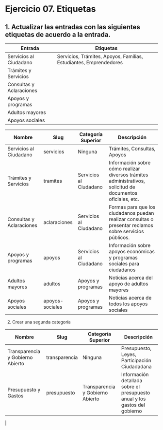 

# Ejercicio 07. Etiquetas

## 1. Actualizar las entradas con las siguientes etiquetas de acuerdo a la entrada.

| Entrada | Etiquetas |
|--|--|
| Servicios al Ciudadano | Servicios, Trámites, Apoyos, Familias, Estudiantes, Emprendedores|
| Trámites y Servicios | 
| Consultas y Aclaraciones | 
| Apoyos y programas | 
| Adultos mayores | 
| Apoyos sociales | 


 Nombre | Slug | Categoría Superior | Descripción |
|--|--|--|--|
Servicios al Ciudadano | servicios | Ninguna | Trámites, Consultas, Apoyos| 
Trámites y Servicios | tramites | Servicios al Ciudadano| Información sobre cómo realizar diversos trámites administrativos, solicitud de documentos oficiales, etc. | 
| Consultas y Aclaraciones | aclaraciones | Servicios al Ciudadano| Formas para que los ciudadanos puedan realizar consultas o presentar reclamos sobre servicios públicos. | 
| Apoyos y programas | apoyos | Servicios al Ciudadano| Información sobre apoyos económicas y programas sociales para ciudadanos |
| Adultos mayores | adultos | Apoyos y programas | Noticias acerca del apoyo de adultos mayores| 
| Apoyos sociales | apoyos-sociales | Apoyos y programas | Noticias acerca de todos los apoyos sociales |

2. Crear una segunda categoría

| Nombre | Slug | Categoría Superior | Descripción |
|--|--|--|--|
| Transparencia y Gobierno Abierto | transparencia | Ninguna | Presupuesto, Leyes, Participación Ciudadadana | 
| Presupuesto y Gastos | presupuesto | Transparencia y Gobierno Abierto  | Información detallada sobre el presupuesto anual y los gastos del gobierno|
|

<!--stackedit_data:
eyJoaXN0b3J5IjpbLTE2ODE5ODE5MzNdfQ==
-->